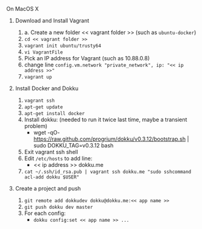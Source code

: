On MacOS X

1. Download and Install Vagrant
    1. a. Create a new folder << vagrant folder >> (such as `ubuntu-docker`)
    2. `cd << vagrant folder >>`
    3. `vagrant init ubuntu/trusty64`
    4. `vi VagrantFile` 
    5. Pick an IP address for Vagrant (such as 10.88.0.8)
    6. change line `config.vm.network "private_network", ip: "<< ip address >>"`
    7. `vagrant up`
  
2. Install Docker and Dokku 
    1. `vagrant ssh`
    2. `apt-get update`
    3. `apt-get install docker`
    4. Install dokku: (needed to run it twice last time, maybe a transient problem)
        * wget -qO- https://raw.github.com/progrium/dokku/v0.3.12/bootstrap.sh | sudo DOKKU_TAG=v0.3.12 bash
    5. Exit vagrant ssh shell
    6. Edit `/etc/hosts` to add line:
        * << ip address >>   dokku.me
    7. `cat ~/.ssh/id_rsa.pub | vagrant ssh dokku.me "sudo sshcommand acl-add dokku $USER"`

3. Create a project and push
    1. `git remote add dokkudev dokku@dokku.me:<< app name >>`
    2. `git push dokku dev master`
    3. For each config:
        * `dokku config:set << app name >> ... `
